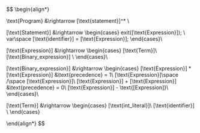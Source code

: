 $$
\begin{align*}

\text{Program} &\rightarrow [\text{statement}]^* \\

[\text{Statement}] &\rightarrow
\begin{cases}
	exit([\text{Expression}]); \\
	var\space [\text{identifier}] = [\text{Expression}];
\end{cases}\\

[\text{Expression}] &\rightarrow
\begin{cases}
	[\text{Term}]\\
	[\text{Binary\_expression}] \\
\end{cases}\\

[\text{Binary\_expression}] &\rightarrow
\begin{cases}
	[\text{Expression}] * [\text{Expression}] &\text{precedence} = 1\\
	[\text{Expression}]\space /\space [\text{Expression}]\\
	[\text{Expression}] + [\text{Expression}] &\text{precedence} = 0\\
	[\text{Expression}] - \text{[Expression]}\\
\end{cases}\\

[\text{Term}] &\rightarrow
\begin{cases}
	[\text{int\_literal}]\\
	[\text{identifier}] \\
\end{cases}


\end{align*}
$$